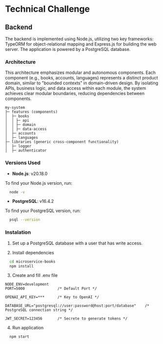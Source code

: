 # Technical Challenge
## Backend

The backend is implemented using Node.js, utilizing two key frameworks: TypeORM for object-relational mapping and Express.js for building the web server. The application is powered by a PostgreSQL database.

### Architecture

This architecture emphasizes modular and autonomous components. Each component (e.g., books, accounts, languages) represents a distinct product domain, similar to "bounded contexts" in domain-driven design. By isolating APIs, business logic, and data access within each module, the system achieves clear modular boundaries, reducing dependencies between components.

```
my-system
├─ features (components)
│  ├─ books
│  │ ├─ api
│  │ ├─ domain
│  │ ├─ data-access
│  ├─ accounts
│  ├─ languages
├─ libraries (generic cross-component functionality)
│  ├─ logger
│  ├─ authenticator
```

### Versions Used

-   **Node.js**: v20.18.0

To find your Node.js version, run:

```bash
  node -v
```

-   **PostgreSQL**: v16.4.2

To find your PostgreSQL version, run:

```bash
  psql --version
```

### Instalation

1. Set up a PostgreSQL database with a user that has write access.

2. Install dependencies

```bash
  cd microservice-books
  npm install
```

3. Create and fill .env file

```.env
NODE_ENV=development
PORT=5000               /* Default Port */

OPENAI_API_KEY=***      /* Key to OpenAI */

DATABASE_URL="postgresql://user:password@host:port/database"    /* PostgreSQL connection string */

JWT_SECRET=123456       /* Secrete to generate tokens */
```

4. Run application

```bash
  npm start
```
